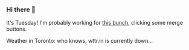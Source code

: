 ### Hi there :wave:

It's Tuesday! I'm probably working for [this bunch](https://github.com/kohofinancial), clicking some merge buttons.

Weather in Toronto: who knows, wttr.in is currently down...
